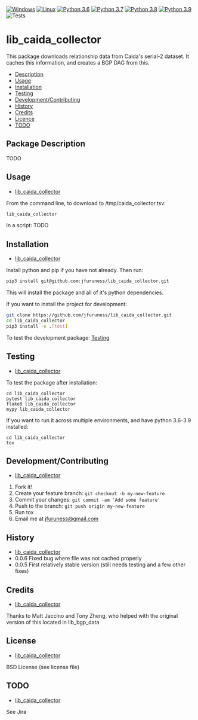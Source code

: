 [![Windows](https://svgshare.com/i/ZhY.svg)](https://svgshare.com/i/ZhY.svg)
[![Linux](https://svgshare.com/i/Zhy.svg)](https://svgshare.com/i/Zhy.svg)
[![Python 3.6](https://img.shields.io/badge/python-3.6-blue.svg)](https://www.python.org/downloads/release/python-360/)
[![Python 3.7](https://img.shields.io/badge/python-3.7-blue.svg)](https://www.python.org/downloads/release/python-370/)
[![Python 3.8](https://img.shields.io/badge/python-3.8-blue.svg)](https://www.python.org/downloads/release/python-380/)
[![Python 3.9](https://img.shields.io/badge/python-3.9-blue.svg)](https://www.python.org/downloads/release/python-390/)
![Tests](https://github.com/jfuruness/lib_caida_collector/actions/workflows/tests.yml/badge.svg)

# lib\_caida\_collector
This package downloads relationship data from Caida's serial-2 dataset. It caches this information, and creates a BGP DAG from this.

* [Description](#package-description)
* [Usage](#usage)
* [Installation](#installation)
* [Testing](#testing)
* [Development/Contributing](#developmentcontributing)
* [History](#history)
* [Credits](#credits)
* [Licence](#license)
* [TODO](#todo)

## Package Description

TODO

## Usage
* [lib\_caida\_collector](#lib_caida_collector)

From the command line, to download to /tmp/caida_collector.tsv:

```bash
lib_caida_collector
```

In a script:
TODO

## Installation
* [lib\_caida\_collector](#lib_caida_collector)

Install python and pip if you have not already. Then run:

```bash
pip3 install git@github.com:jfuruness/lib_caida_collector.git
```

This will install the package and all of it's python dependencies.

If you want to install the project for development:
```bash
git clone https://github.com/jfuruness/lib_caida_collector.git
cd lib_caida_collector
pip3 install -e .[test]
```

To test the development package: [Testing](#testing)


## Testing
* [lib\_caida\_collector](#lib_caida_collector)

To test the package after installation:

```
cd lib_caida_collector
pytest lib_caida_collector
flake8 lib_caida_collector
mypy lib_caida_collector
```

If you want to run it across multiple environments, and have python 3.6-3.9 installed:

```
cd lib_caida_collector
tox
```


## Development/Contributing
* [lib\_caida\_collector](#lib_caida_collector)

1. Fork it!
2. Create your feature branch: `git checkout -b my-new-feature`
3. Commit your changes: `git commit -am 'Add some feature'`
4. Push to the branch: `git push origin my-new-feature`
5. Run tox
6. Email me at jfuruness@gmail.com

## History
* [lib\_caida\_collector](#lib_caida_collector)
* 0.0.6 Fixed bug where file was not cached properly
* 0.0.5 First relatively stable version (still needs testing and a few other fixes)

## Credits
* [lib\_caida\_collector](#lib_caida_collector)

Thanks to Matt Jaccino and Tony Zheng, who helped with the original version of this located in lib_bgp_data

## License
* [lib\_caida\_collector](#lib_caida_collector)

BSD License (see license file)

## TODO
* [lib\_caida\_collector](#lib_caida_collector)

See Jira
